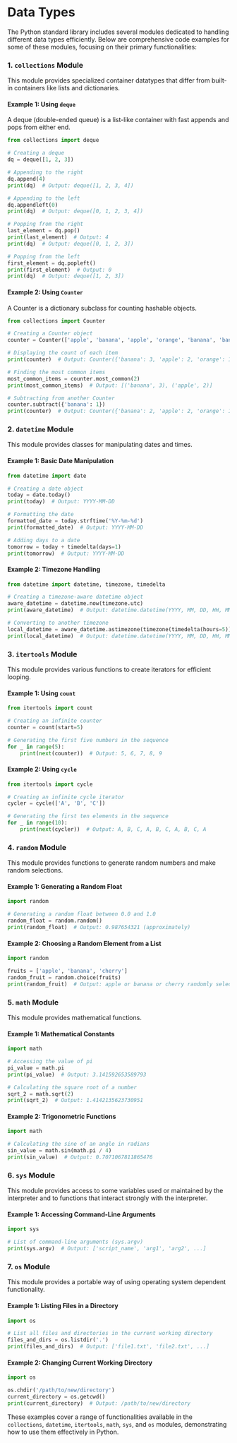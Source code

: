 # Data Types

The Python standard library includes several modules dedicated to handling different data types efficiently. Below are comprehensive code examples for some of these modules, focusing on their primary functionalities:

### 1. `collections` Module

This module provides specialized container datatypes that differ from built-in containers like lists and dictionaries.

#### Example 1: Using `deque`
A deque (double-ended queue) is a list-like container with fast appends and pops from either end.

```python
from collections import deque

# Creating a deque
dq = deque([1, 2, 3])

# Appending to the right
dq.append(4)
print(dq)  # Output: deque([1, 2, 3, 4])

# Appending to the left
dq.appendleft(0)
print(dq)  # Output: deque([0, 1, 2, 3, 4])

# Popping from the right
last_element = dq.pop()
print(last_element)  # Output: 4
print(dq)  # Output: deque([0, 1, 2, 3])

# Popping from the left
first_element = dq.popleft()
print(first_element)  # Output: 0
print(dq)  # Output: deque([1, 2, 3])
```

#### Example 2: Using `Counter`
A Counter is a dictionary subclass for counting hashable objects.

```python
from collections import Counter

# Creating a Counter object
counter = Counter(['apple', 'banana', 'apple', 'orange', 'banana', 'banana'])

# Displaying the count of each item
print(counter)  # Output: Counter({'banana': 3, 'apple': 2, 'orange': 1})

# Finding the most common items
most_common_items = counter.most_common(2)
print(most_common_items)  # Output: [('banana', 3), ('apple', 2)]

# Subtracting from another Counter
counter.subtract({'banana': 1})
print(counter)  # Output: Counter({'banana': 2, 'apple': 2, 'orange': 1})
```

### 2. `datetime` Module

This module provides classes for manipulating dates and times.

#### Example 1: Basic Date Manipulation
```python
from datetime import date

# Creating a date object
today = date.today()
print(today)  # Output: YYYY-MM-DD

# Formatting the date
formatted_date = today.strftime('%Y-%m-%d')
print(formatted_date)  # Output: YYYY-MM-DD

# Adding days to a date
tomorrow = today + timedelta(days=1)
print(tomorrow)  # Output: YYYY-MM-DD
```

#### Example 2: Timezone Handling
```python
from datetime import datetime, timezone, timedelta

# Creating a timezone-aware datetime object
aware_datetime = datetime.now(timezone.utc)
print(aware_datetime)  # Output: datetime.datetime(YYYY, MM, DD, HH, MM, SS, tzinfo=UTC)

# Converting to another timezone
local_datetime = aware_datetime.astimezone(timezone(timedelta(hours=5)))
print(local_datetime)  # Output: datetime.datetime(YYYY, MM, DD, HH, MM, SS, tzinfo=LOCAL_TIMEZONE)
```

### 3. `itertools` Module

This module provides various functions to create iterators for efficient looping.

#### Example 1: Using `count`
```python
from itertools import count

# Creating an infinite counter
counter = count(start=5)

# Generating the first five numbers in the sequence
for _ in range(5):
    print(next(counter))  # Output: 5, 6, 7, 8, 9
```

#### Example 2: Using `cycle`
```python
from itertools import cycle

# Creating an infinite cycle iterator
cycler = cycle(['A', 'B', 'C'])

# Generating the first ten elements in the sequence
for _ in range(10):
    print(next(cycler))  # Output: A, B, C, A, B, C, A, B, C, A
```

### 4. `random` Module

This module provides functions to generate random numbers and make random selections.

#### Example 1: Generating a Random Float
```python
import random

# Generating a random float between 0.0 and 1.0
random_float = random.random()
print(random_float)  # Output: 0.987654321 (approximately)
```

#### Example 2: Choosing a Random Element from a List
```python
import random

fruits = ['apple', 'banana', 'cherry']
random_fruit = random.choice(fruits)
print(random_fruit)  # Output: apple or banana or cherry randomly selected
```

### 5. `math` Module

This module provides mathematical functions.

#### Example 1: Mathematical Constants
```python
import math

# Accessing the value of pi
pi_value = math.pi
print(pi_value)  # Output: 3.141592653589793

# Calculating the square root of a number
sqrt_2 = math.sqrt(2)
print(sqrt_2)  # Output: 1.4142135623730951
```

#### Example 2: Trigonometric Functions
```python
import math

# Calculating the sine of an angle in radians
sin_value = math.sin(math.pi / 4)
print(sin_value)  # Output: 0.7071067811865476
```

### 6. `sys` Module

This module provides access to some variables used or maintained by the interpreter and to functions that interact strongly with the interpreter.

#### Example 1: Accessing Command-Line Arguments
```python
import sys

# List of command-line arguments (sys.argv)
print(sys.argv)  # Output: ['script_name', 'arg1', 'arg2', ...]
```

### 7. `os` Module

This module provides a portable way of using operating system dependent functionality.

#### Example 1: Listing Files in a Directory
```python
import os

# List all files and directories in the current working directory
files_and_dirs = os.listdir('.')
print(files_and_dirs)  # Output: ['file1.txt', 'file2.txt', ...]
```

#### Example 2: Changing Current Working Directory
```python
import os

os.chdir('/path/to/new/directory')
current_directory = os.getcwd()
print(current_directory)  # Output: /path/to/new/directory
```

These examples cover a range of functionalities available in the `collections`, `datetime`, `itertools`, `math`, `sys`, and `os` modules, demonstrating how to use them effectively in Python.
